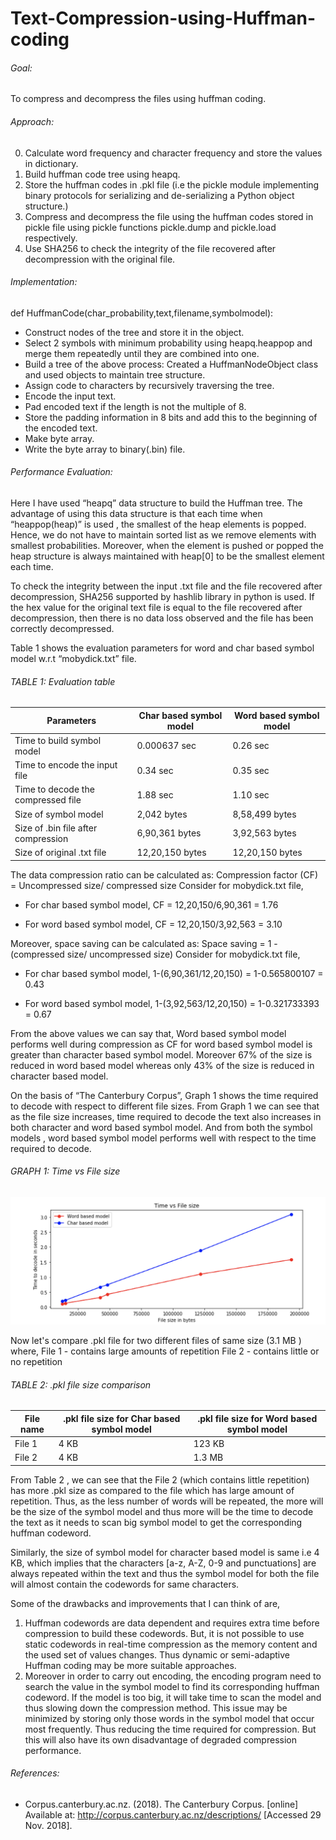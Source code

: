 # Text-Compression-using-Huffman-coding

###### Goal: 

To compress and decompress the files using huffman coding.

###### Approach:
0. Calculate word frequency and character frequency and store the values in dictionary.
1. Build huffman code tree using heapq.
2. Store the huffman codes in .pkl file (i.e the pickle module implementing binary protocols for serializing and de-serializing a Python object structure.)
3. Compress and decompress the file using the huffman codes stored in pickle file using pickle functions pickle.dump and pickle.load respectively.
4. Use SHA256 to check the integrity of the file recovered after decompression with the original file.

###### Implementation:

def HuffmanCode(char_probability,text,filename,symbolmodel):
-	Construct nodes of the tree and store it in the object.
-	Select 2 symbols with minimum probability using heapq.heappop and merge them repeatedly until they are combined into one.
-	Build a tree of the above process: Created a HuffmanNodeObject class and used objects to maintain tree structure.
-	Assign code to characters by recursively traversing the tree.
-	Encode the input text. 
-	Pad encoded text if the length is not the multiple of 8.
-	Store the padding information in 8 bits and add this to the beginning of the encoded text.
-	Make byte array.
-	Write the byte array to binary(.bin) file.

###### Performance Evaluation:
   Here I have used “heapq” data structure to build the Huffman tree.  The advantage of using this data structure is that each time when “heappop(heap)” is used , the smallest of the heap elements is popped. Hence, we do not have to maintain sorted list as we remove elements with smallest probabilities. Moreover, when the element is pushed or popped the heap structure is always maintained with heap[0] to be the smallest element each time.
   
   To check the integrity between the input .txt file and the file recovered after decompression, SHA256 supported by hashlib library in python is used. If the hex value for the original text file is equal to the file recovered after decompression, then there is no data loss observed and the file has been correctly decompressed.
   
   Table 1 shows the evaluation parameters for word and char based symbol model w.r.t “mobydick.txt” file.

###### TABLE 1: Evaluation table

Parameters | Char based symbol model | Word based symbol model
------------ | ------------- | -------------
Time to build symbol model | 0.000637 sec | 0.26 sec
Time to encode the input file | 0.34 sec | 0.35 sec
Time to decode the compressed file | 1.88 sec | 1.10 sec
Size of symbol model | 2,042 bytes | 8,58,499 bytes
Size of .bin file after compression | 6,90,361 bytes | 3,92,563 bytes
Size of original .txt file | 12,20,150 bytes | 12,20,150 bytes 

The data compression ratio can be calculated as:
			Compression factor (CF)  = Uncompressed size/ compressed size
Consider for mobydick.txt file,
-	For char based symbol model, CF = 12,20,150/6,90,361 = 1.76

-	For word based symbol model, CF = 12,20,150/3,92,563 = 3.10

Moreover, space saving can be calculated as:
Space saving = 1 - (compressed size/ uncompressed size)
Consider for mobydick.txt file,
-	For char based symbol model, 1-(6,90,361/12,20,150) = 1-0.565800107 = 0.43

-	For word based symbol model, 1-(3,92,563/12,20,150) = 1-0.321733393 = 0.67

   From the above values we can say that, Word based symbol model performs well during compression as CF for word based symbol model is greater than character based symbol model. Moreover 67% of the size is reduced in word based model whereas only 43% of the size is reduced in character based model.
   
   On the basis of “The Canterbury Corpus”, Graph 1 shows the time required to decode with respect to different file sizes. From Graph 1 we can see that as the file size increases, time required to decode the text also increases in both character and word based symbol model. And from both the symbol models , word based symbol model performs well with respect to the time required to decode.

###### GRAPH 1: Time vs File size

![alt text](Screenshots/DataCompression1.png "Time vs File size")

Now let's compare .pkl file for two different files of same size (3.1 MB ) where, 
File 1 - contains large amounts of repetition 
File 2 - contains little or no repetition

###### TABLE 2: .pkl file size comparison
File name | .pkl file size for Char based symbol model | .pkl file size for Word based symbol model
------------ | ------------- | -------------
File 1 | 4 KB | 123 KB
File 2 | 4 KB | 1.3 MB


   From Table 2 , we can see that the File 2 (which contains little repetition) has more .pkl size as compared to the file which has large amount of repetition. Thus, as the less number of words will be repeated, the more will be the size of the symbol model and thus more will be the time to decode the text as it needs to scan big symbol model to get the corresponding huffman codeword.
   
   Similarly, the size of symbol model for character based model is same i.e 4 KB, which implies that the characters [a-z, A-Z, 0-9 and punctuations] are always repeated within the text and thus the symbol model for both the file will almost contain the codewords for same characters.
   
   Some of the drawbacks and improvements that I can think of are, 
1. Huffman codewords are data dependent and requires extra time before compression to build these codewords. But, it is not possible to use static codewords in real-time compression as the memory content and the used  set of values changes. Thus dynamic or semi-adaptive Huffman coding may be more suitable approaches. 
2. Moreover in order to carry out encoding, the encoding program need to search the value in the symbol model to find its corresponding huffman codeword. If the model is too big, it will take time to scan the model and thus slowing down the compression method. This issue may be  minimized by storing only those words in the symbol model that occur most frequently. Thus reducing the time required for compression. But this will also have its own disadvantage of degraded compression performance.

###### References:

-	Corpus.canterbury.ac.nz. (2018). The Canterbury Corpus. [online] Available at: http://corpus.canterbury.ac.nz/descriptions/ [Accessed 29 Nov. 2018].
